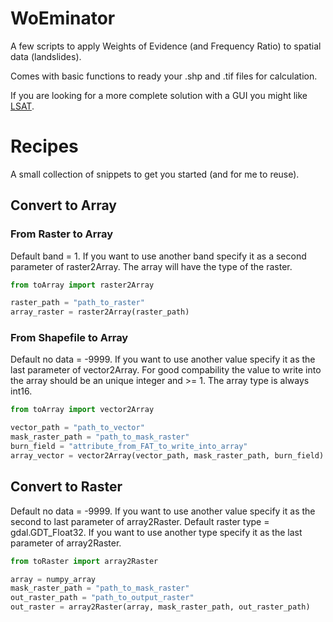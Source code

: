 # WoEminator

A few scripts to apply Weights of Evidence (and Frequency Ratio) to spatial data (landslides).

Comes with basic functions to ready your .shp and .tif files for calculation.

If you are looking for a more complete solution with a GUI you might like [LSAT](https://github.com/BGR-EGHA/LSAT).

# Recipes

A small collection of snippets to get you started (and for me to reuse).

## Convert to Array

### From Raster to Array

Default band = 1. If you want to use another band specify it as a second parameter of raster2Array.
The array will have the type of the raster.

```python
from toArray import raster2Array

raster_path = "path_to_raster"
array_raster = raster2Array(raster_path)
```

### From Shapefile to Array

Default no data = -9999. If you want to use another value specify it as the last parameter of vector2Array.
For good compability the value to write into the array should be an unique integer and >= 1.
The array type is always int16.

```python
from toArray import vector2Array

vector_path = "path_to_vector"
mask_raster_path = "path_to_mask_raster"
burn_field = "attribute_from_FAT_to_write_into_array"
array_vector = vector2Array(vector_path, mask_raster_path, burn_field)
```

## Convert to Raster

Default no data = -9999. If you want to use another value specify it as the second to last parameter of array2Raster.
Default raster type = gdal.GDT_Float32. If you want to use another type specify it as the last parameter of array2Raster.

```python
from toRaster import array2Raster

array = numpy_array
mask_raster_path = "path_to_mask_raster"
out_raster_path = "path_to_output_raster"
out_raster = array2Raster(array, mask_raster_path, out_raster_path)
```

